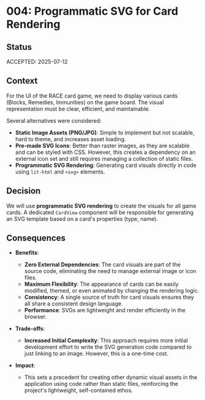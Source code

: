 # 004: Programmatic SVG for Card Rendering

## Status

ACCEPTED: 2025-07-12

## Context

For the UI of the RACE card game, we need to display various cards (Blocks, Remedies, Immunities) on the game board. The visual representation must be clear, efficient, and maintainable.

Several alternatives were considered:
- **Static Image Assets (PNG/JPG)**: Simple to implement but not scalable, hard to theme, and increases asset loading.
- **Pre-made SVG Icons**: Better than raster images, as they are scalable and can be styled with CSS. However, this creates a dependency on an external icon set and still requires managing a collection of static files.
- **Programmatic SVG Rendering**: Generating card visuals directly in code using `lit-html` and `<svg>` elements.

## Decision

We will use **programmatic SVG rendering** to create the visuals for all game cards. A dedicated `CardView` component will be responsible for generating an SVG template based on a card's properties (type, name).

## Consequences

- **Benefits**:
  - **Zero External Dependencies**: The card visuals are part of the source code, eliminating the need to manage external image or icon files.
  - **Maximum Flexibility**: The appearance of cards can be easily modified, themed, or even animated by changing the rendering logic.
  - **Consistency**: A single source of truth for card visuals ensures they all share a consistent design language.
  - **Performance**: SVGs are lightweight and render efficiently in the browser.

- **Trade-offs**:
  - **Increased Initial Complexity**: This approach requires more initial development effort to write the SVG generation code compared to just linking to an image. However, this is a one-time cost.

- **Impact**:
  - This sets a precedent for creating other dynamic visual assets in the application using code rather than static files, reinforcing the project's lightweight, self-contained ethos. 